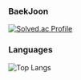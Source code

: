 
<h3>BaekJoon</h3>

[![Solved.ac Profile](http://mazassumnida.wtf/api/v2/generate_badge?boj=inhohyun)](https://solved.ac/inhohyun)

<h3>Languages</h3>

![Top Langs](https://github-readme-stats.vercel.app/api/top-langs/?username=inhohyun&theme=tokyonight)


